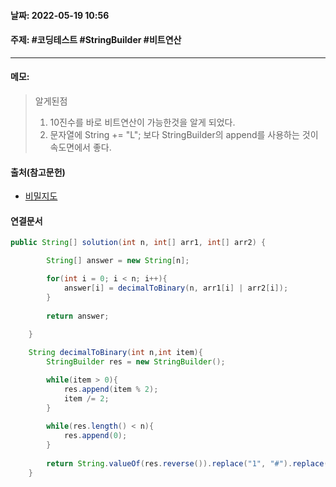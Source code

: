 #### 날짜:  2022-05-19 10:56

#### 주제: #코딩테스트 #StringBuilder #비트연산
----
#### 메모: 
> 알게된점
> 1. 10진수를 바로 비트연산이 가능한것을 알게 되었다.
> 2. 문자열에 String += "L"; 보다  StringBuilder의 append를 사용하는 것이 속도면에서 좋다.

#### 출처(참고문헌)
- [비밀지도](https://programmers.co.kr/learn/courses/30/lessons/17681)
#### 연결문서


```java
public String[] solution(int n, int[] arr1, int[] arr2) {

        String[] answer = new String[n];

        for(int i = 0; i < n; i++){
            answer[i] = decimalToBinary(n, arr1[i] | arr2[i]);
        }
	
        return answer;
	
    }

    String decimalToBinary(int n,int item){
        StringBuilder res = new StringBuilder();

        while(item > 0){
            res.append(item % 2);
            item /= 2;
        }
		
        while(res.length() < n){
            res.append(0);
        }
		
        return String.valueOf(res.reverse()).replace("1", "#").replace("0", " ");
    }
```